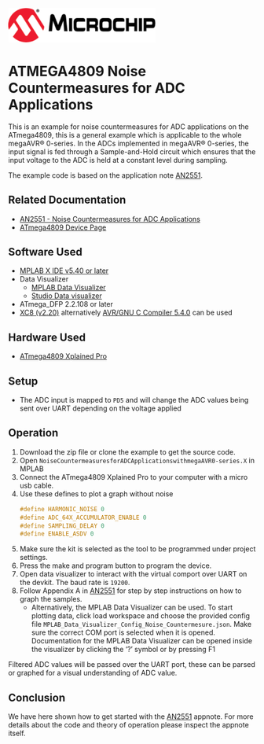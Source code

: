 <a href="https://www.microchip.com" rel="nofollow"><img src="images/microchip.png" alt="MCHP" width="300"/></a>

# ATMEGA4809 Noise Countermeasures for ADC Applications

This is an example for noise countermeasures for ADC applications on the ATmega4809, this is a general example which is applicable to the whole megaAVR® 0-series. In the ADCs implemented in megaAVR® 0-series, the input signal is fed through a Sample-and-Hold circuit which ensures that the input voltage to the ADC is held at a constant level during sampling.

The example code is based on the application note [AN2551](https://www.microchip.com/wwwAppNotes/AppNotes.aspx?appnote=en600674).

## Related Documentation

- [AN2551 -  Noise Countermeasures for ADC Applications ](https://www.microchip.com/wwwAppNotes/AppNotes.aspx?appnote=en600674)
- [ATmega4809 Device Page](https://www.microchip.com/wwwproducts/en/ATMEGA4809)

## Software Used

- [MPLAB X IDE v5.40 or later](https://www.microchip.com/mplab/mplab-x-ide)
- Data Visualizer
    - [MPLAB Data Visualizer](https://gallery.microchip.com/packages/MPLAB-Data-Visualizer-Standalone(Windows)/)
    - [Studio Data visualizer](https://www.microchip.com/mplab/avr-support/data-visualizer)
- ATmega_DFP 2.2.108 or later
- [XC8 (v2.20)](https://www.microchip.com/mplab/compilers) alternatively [AVR/GNU C Compiler 5.4.0](https://www.microchip.com/mplab/avr-support/avr-and-arm-toolchains-c-compilers) can be used

## Hardware Used

- [ATmega4809 Xplained Pro](https://www.microchip.com/developmenttools/ProductDetails/ATMEGA4809-XPRO)

## Setup

* The ADC input is mapped to `PD5` and will change the ADC values being sent over UART depending on the voltage applied

## Operation

1. Download the zip file or clone the example to get the source code.
2. Open `NoiseCountermeasuresforADCApplicationswithmegaAVR0-series.X` in MPLAB
3. Connect the ATmega4809 Xplained Pro to your computer with a micro usb cable.
4. Use these defines to plot a graph without noise
    ```c
    #define HARMONIC_NOISE 0
    #define ADC_64X_ACCUMULATOR_ENABLE 0
    #define SAMPLING_DELAY 0
    #define ENABLE_ASDV 0 
    ```
5. Make sure the kit is selected as the tool to be programmed under project settings.
6. Press the make and program button to program the device.
7. Open data visualizer to interact with the virtual comport over UART on the devkit. The baud rate is `19200`.
8. Follow Appendix A in [AN2551](https://www.microchip.com/wwwAppNotes/AppNotes.aspx?appnote=en600674) for step by step instructions on how to graph the samples.
    * Alternatively, the MPLAB Data Visualizer can be used. To start plotting data, click load workspace and choose the provided config file `MPLAB_Data_Visualizer_Config_Noise_Countermesure.json`. Make sure the correct COM port is selected when it is opened. Documentation for the MPLAB Data Visualizer can be opened inside the visualizer by clicking the ‘?’ symbol or by pressing F1 

Filtered ADC values will be passed over the UART port, these can be parsed or graphed for a visual understanding of ADC value.

## Conclusion

We have here shown how to get started with the [AN2551](https://www.microchip.com/wwwAppNotes/AppNotes.aspx?appnote=en600674) appnote. For more details about the code and theory of operation please inspect the appnote itself.